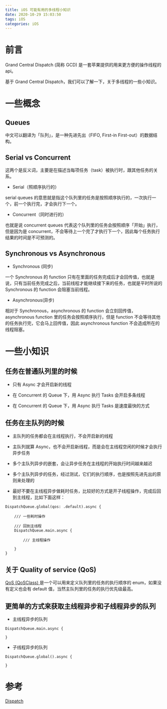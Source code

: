 ```yaml
---
title: iOS 可能有用的多线程小知识
date: 2020-10-29 15:03:50
tags: iOS
categories: iOS
---
```


# 前言

Grand Central Dispatch (简称 GCD) 是一套苹果提供的用来更方便的操作线程的 api。

基于 Grand Central Dispatch，我们可以了解一下，关于多线程的一些小知识。

# 一些概念

## Queues

中文可以翻译为「队列」，是一种先进先出（FIFO, First-in First-out）的数据结构。

## Serial vs Concurrent

这两个是反义词，主要是在描述当每项任务（task）被执行时，跟其他任务的关系。

+ Serial（照顺序执行的）

serial queues 的意思就是指这个队列里的任务是按照顺序执行的，一次执行一个，前一个执行完，才会执行下一个。

+ Concurrent（同时进行的）

也就是说 concurrent queues 代表这个队列里的任务会按照顺序「开始」执行，但是因为是 concurrent，不会等待上一个完了才执行下一个，因此每个任务执行结果的时间是不可预测的。

## Synchronous vs Asynchronous

+ Synchronous (同步)

一个 Synchronous 的 function 只有在里面的任务完成后才会回传值，也就是说，只有当前任务完成之后，当前线程才能继续接下来的任务，也就是平时所说的 Synchronous 的 function 会阻塞当前线程。

+ Asynchronous(异步)

相对于 Synchronous，asynchronous 的 function 会立刻回传值，asynchronous function 里的任务会按照顺序执行，但是 function 不会等待其他的任务执行完，它会马上回传值，因此 asynchronous function 不会造成所在的线程阻塞。

# 一些小知识

## 任务在普通队列里的时候

+ 只有 Async 才会开启新的线程

+ 在 Concurrent 的 Queue 下，用 Async 执行 Tasks 会开启多条线程

+ 在 Concurrent 的 Queue 下，用 Async 执行 Tasks 是速度最快的方式

## 任务在主队列的时候

+ 主队列的任务都会在主线程执行，不会开启新的线程

+ 主队列就算 Async，也不会开启新线程，而是会在主线程空闲的时候才会执行异步任务

+ 多个主队列异步的嵌套，会让异步任务在主线程的开始执行时间越来越迟

+ 多个主队列异步的任务，经过测试，它们的执行顺序，也是按照先进先出的原则来处理的

+ 最好不要在主线程异步做耗时任务，比较好的方式是开子线程操作，完成后回到主线程，比如下面这样：

```
DispatchQueue.global(qos: .default).async {
            
    /// 一些耗时操作
            
    /// 回到主线程
    DispatchQueue.main.async {
                
        /// 主线程操作
                
    }           
}
```

## 关于 Quality of service (QoS)

[QoS (QoSClass) ](https://developer.apple.com/documentation/dispatch/dispatchqos/qosclass) 是一个可以用来定义队列里的任务的执行顺序的 enum，如果没有定义也会有 default 值，当然主队列里的任务的执行优先级最高。

## 更简单的方式来获取主线程异步和子线程异步的队列

+ 主线程异步的队列

```
DispatchQueue.main.async {

}  
```

+ 子线程异步的队列

```
DispatchQueue.global().async {
            
}
```

# 参考

[Dispatch](https://developer.apple.com/documentation/DISPATCH)





